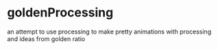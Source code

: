 goldenProcessing
================
an attempt to use processing to make pretty animations with processing and ideas from golden ratio
